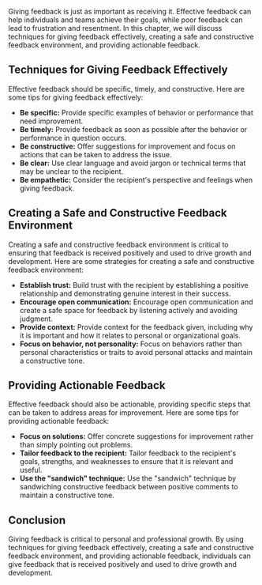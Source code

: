 
Giving feedback is just as important as receiving it. Effective feedback can help individuals and teams achieve their goals, while poor feedback can lead to frustration and resentment. In this chapter, we will discuss techniques for giving feedback effectively, creating a safe and constructive feedback environment, and providing actionable feedback.

Techniques for Giving Feedback Effectively
------------------------------------------

Effective feedback should be specific, timely, and constructive. Here are some tips for giving feedback effectively:

* **Be specific:** Provide specific examples of behavior or performance that need improvement.
* **Be timely:** Provide feedback as soon as possible after the behavior or performance in question occurs.
* **Be constructive:** Offer suggestions for improvement and focus on actions that can be taken to address the issue.
* **Be clear:** Use clear language and avoid jargon or technical terms that may be unclear to the recipient.
* **Be empathetic:** Consider the recipient's perspective and feelings when giving feedback.

Creating a Safe and Constructive Feedback Environment
-----------------------------------------------------

Creating a safe and constructive feedback environment is critical to ensuring that feedback is received positively and used to drive growth and development. Here are some strategies for creating a safe and constructive feedback environment:

* **Establish trust:** Build trust with the recipient by establishing a positive relationship and demonstrating genuine interest in their success.
* **Encourage open communication:** Encourage open communication and create a safe space for feedback by listening actively and avoiding judgment.
* **Provide context:** Provide context for the feedback given, including why it is important and how it relates to personal or organizational goals.
* **Focus on behavior, not personality:** Focus on behaviors rather than personal characteristics or traits to avoid personal attacks and maintain a constructive tone.

Providing Actionable Feedback
-----------------------------

Effective feedback should also be actionable, providing specific steps that can be taken to address areas for improvement. Here are some tips for providing actionable feedback:

* **Focus on solutions:** Offer concrete suggestions for improvement rather than simply pointing out problems.
* **Tailor feedback to the recipient:** Tailor feedback to the recipient's goals, strengths, and weaknesses to ensure that it is relevant and useful.
* **Use the "sandwich" technique:** Use the "sandwich" technique by sandwiching constructive feedback between positive comments to maintain a constructive tone.

Conclusion
----------

Giving feedback is critical to personal and professional growth. By using techniques for giving feedback effectively, creating a safe and constructive feedback environment, and providing actionable feedback, individuals can give feedback that is received positively and used to drive growth and development.
